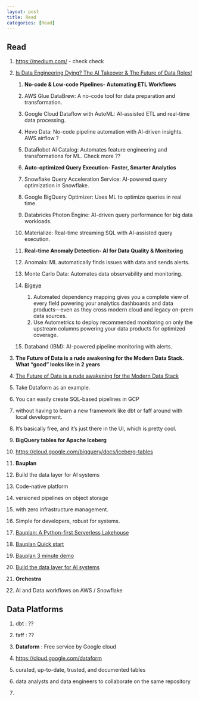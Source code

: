 ```yaml
---
layout: post
title: Read
categories: [Read] 
---
```


## Read 
1. https://medium.com/ - check check 

1. [Is Data Engineering Dying? The AI Takeover & The Future of Data Roles!](https://blog.det.life/is-data-engineering-dying-the-ai-takeover-the-future-of-data-roles-ecf7d96df623)
    1. **No-code & Low-code Pipelines- Automating ETL Workflows**
    1. AWS Glue DataBrew: A no-code tool for data preparation and transformation.
    1. Google Cloud Dataflow with AutoML: AI-assisted ETL and real-time data processing.
    1. Hevo Data: No-code pipeline automation with AI-driven insights. AWS airflow ? 
    1. DataRobot AI Catalog: Automates feature engineering and transformations for ML. Check more ?? 

    1. **Auto-optimized Query Execution- Faster, Smarter Analytics**
    1. Snowflake Query Acceleration Service: AI-powered query optimization in Snowflake.
    1. Google BigQuery Optimizer: Uses ML to optimize queries in real time.
    1. Databricks Photon Engine: AI-driven query performance for big data workloads.
    1. Materialize: Real-time streaming SQL with AI-assisted query execution.

    1. **Real-time Anomaly Detection- AI for Data Quality & Monitoring**
    1. Anomalo: ML automatically finds issues with data and sends alerts. 
    1. Monte Carlo Data: Automates data observability and monitoring.
    1. [Bigeye](https://www.bigeye.com/)
        1. Automated dependency mapping gives you a complete view of every field powering your analytics dashboards and data products—even as they cross modern cloud and legacy on-prem data sources.
        1. Use Autometrics to deploy recommended monitoring on only the upstream columns powering your data products for optimized coverage.

    1. Databand (IBM): AI-powered pipeline monitoring with alerts.


1. **The Future of Data is a rude awakening for the Modern Data Stack. What “good” looks like in 2 years**
1. [The Future of Data is a rude awakening for the Modern Data Stack](https://medium.com/@hugolu87/the-future-of-data-is-a-rude-awakening-for-the-modern-data-stack-7732a4fd11c6)
1. Take Dataform as an example. 
1. You can easily create SQL-based pipelines in GCP 
1. without having to learn a new framework like dbt or faff around with local development. 
1. It’s basically free, and it’s just there in the UI, which is pretty cool.

1. **BigQuery tables for Apache Iceberg**
1. https://cloud.google.com/bigquery/docs/iceberg-tables

1. **Bauplan** 
1. Build the data layer for AI systems
1. Code-native platform 
1. versioned pipelines on object storage 
1. with zero infrastructure management. 
1. Simple for developers, robust for systems.
1. [Bauplan: A Python-first Serverless Lakehouse](https://docs.bauplanlabs.com/en/latest/index.html)
1. [Bauplan Quick start](https://docs.bauplanlabs.com/en/latest/tutorial/01_quick_start.html)
1. [Bauplan 3 minute demo](https://www.youtube.com/watch?v=Di2AkSmitTc)
1. [Build the data layer for AI systems](https://www.bauplanlabs.com/#join)


1. **Orchestra** 
1. AI and Data workflows on AWS / Snowflake 



## Data Platforms 

1. dbt : ?? 
1. faff : ?? 

1. **Dataform** : Free service by Google cloud 
1. https://cloud.google.com/dataform
1. curated, up-to-date, trusted, and documented tables
1. data analysts and data engineers to collaborate on the same repository
1. 

